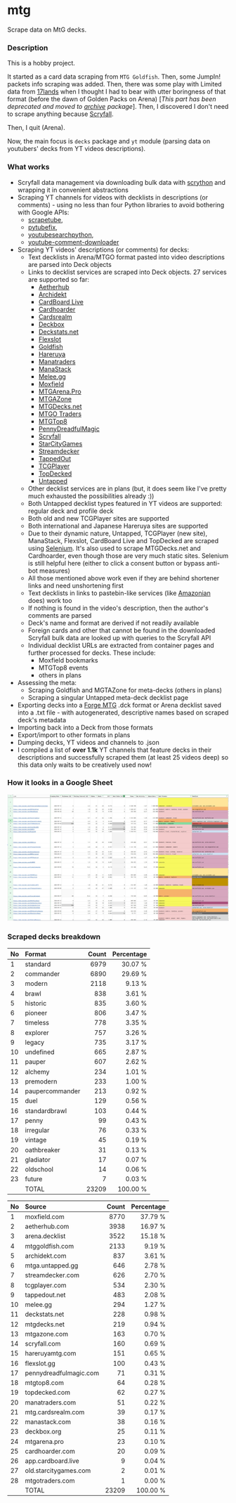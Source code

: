 # mtg
Scrape data on MtG decks.

### Description

This is a hobby project.

It started as a card data scraping from `MTG Goldfish`. Then, some JumpIn! packets info scraping 
was added. Then, there was some play with Limited data from [17lands](https://www.17lands.com) when 
I thought I had to bear with utter boringness of that format (before the dawn of Golden Packs on 
Arena) [_This part has been deprecated and moved to [archive](https://github.com/z33kz33k/mtg/tree/2d5eb0c758953d38ac51840ed3e49c2c25b4fe91/mtgcards/archive) package_]. Then, I discovered I 
don't need to scrape anything because [Scryfall](https://scryfall.com).

Then, I quit (Arena).

Now, the main focus is `decks` package and `yt` module (parsing data on youtubers' decks from YT videos 
descriptions).

### What works

* Scryfall data management via downloading bulk data with 
  [scrython](https://github.com/NandaScott/Scrython) and wrapping it in convenient abstractions
* Scraping YT channels for videos with decklists in descriptions (or comments) - using no less than 
  four Python libraries to avoid bothering with Google APIs: 
    * [scrapetube](https://github.com/dermasmid/scrapetube),
    * [pytubefix](https://github.com/JuanBindez/pytubefix),
    * [youtubesearchpython](https://github.com/alexmercerind/youtube-search-python), 
    * [youtube-comment-downloader](https://github.com/egbertbouman/youtube-comment-downloader) 
* Scraping YT videos' descriptions (or comments) for decks:    
    * Text decklists in Arena/MTGO format pasted into video descriptions are parsed into Deck objects
    * Links to decklist services are scraped into Deck objects. 27 services are supported so far:
        * [Aetherhub](https://aetherhub.com)
        * [Archidekt](https://archidekt.com)
        * [CardBoard Live](https://cardboard.live)
        * [Cardhoarder](https://www.cardhoarder.com)
        * [Cardsrealm](https://mtg.cardsrealm.com/en-us/)
        * [Deckbox](https://deckbox.org)
        * [Deckstats.net](https://deckstats.net)
        * [Flexslot](https://flexslot.gg)
        * [Goldfish](https://www.mtggoldfish.com)
        * [Hareruya](https://www.hareruyamtg.com/en/)
        * [Manatraders](https://www.manatraders.com)
        * [ManaStack](https://manastack.com/home)
        * [Melee.gg](https://melee.gg)
        * [Moxfield](https://www.moxfield.com)
        * [MTGArena.Pro](https://mtgarena.pro)
        * [MTGAZone](https://mtgazone.com)
        * [MTGDecks.net](https://mtgdecks.net)
        * [MTGO Traders](https://www.mtgotraders.com/store/index.html)
        * [MTGTop8](https://mtgtop8.com/index)
        * [PennyDreadfulMagic](https://pennydreadfulmagic.com)
        * [Scryfall](https://scryfall.com)
        * [StarCityGames](https://starcitygames.com)
        * [Streamdecker](https://www.streamdecker.com/landing)
        * [TappedOut](https://tappedout.net)
        * [TCGPlayer](https://infinite.tcgplayer.com)
        * [TopDecked](https://www.topdecked.com)
        * [Untapped](https://mtga.untapped.gg) 
    * Other decklist services are in plans (but, it does seem like I've pretty much exhausted the 
      possibilities already :))
    * Both Untapped decklist types featured in YT videos are supported: regular deck and profile deck
    * Both old and new TCGPlayer sites are supported
    * Both international and Japanese Hareruya sites are supported 
    * Due to their dynamic nature, Untapped, TCGPlayer (new site), ManaStack, Flexslot, CardBoard Live 
      and TopDecked are scraped using [Selenium](https://github.com/SeleniumHQ/Selenium). It's also used to scrape MTGDecks.net and 
      Cardhoarder, even though those are very much static sites. Selenium is still helpful here 
      (either to click a consent button or bypass anti-bot measures)
    * All those mentioned above work even if they are behind shortener links and need unshortening first
    * Text decklists in links to pastebin-like services (like [Amazonian](https://www.youtube.com/@Amazonian) does) work too
    * If nothing is found in the video's description, then the author's comments are parsed
    * Deck's name and format are derived if not readily available
    * Foreign cards and other that cannot be found in the downloaded Scryfall bulk data are looked 
      up with queries to the Scryfall API
    * Individual decklist URLs are extracted from container pages and further processed for decks. 
      These include:
        * Moxfield bookmarks
        * MTGTop8 events
        * others in plans
* Assessing the meta:
    * Scraping Goldfish and MGTAZone for meta-decks (others in plans)
    * Scraping a singular Untapped meta-deck decklist page
* Exporting decks into a [Forge MTG](https://github.com/Card-Forge/forge) .dck format or Arena 
  decklist saved into a .txt file - with autogenerated, descriptive names based on scraped deck's 
  metadata
* Importing back into a Deck from those formats
* Export/import to other formats in plans
* Dumping decks, YT videos and channels to .json
* I compiled a list of **over 1.1k** YT channels that feature decks in their descriptions and successfully 
  scraped them (at least 25 videos deep) so this data only waits to be creatively used now!

### How it looks in a Google Sheet
![Most popular channels](assets/channels.jpg)

### Scraped decks breakdown
| No | Format | Count | Percentage |
|:---|:-----|------:|-----------:|
| 1  | standard        | 6979 |    30.07 % |
| 2  | commander       | 6890 |    29.69 % |
| 3  | modern          | 2118 |     9.13 % |
| 4  | brawl           |  838 |     3.61 % |
| 5  | historic        |  835 |     3.60 % |
| 6  | pioneer         |  806 |     3.47 % |
| 7  | timeless        |  778 |     3.35 % |
| 8  | explorer        |  757 |     3.26 % |
| 9  | legacy          |  735 |     3.17 % |
| 10 | undefined       |  665 |     2.87 % |
| 11 | pauper          |  607 |     2.62 % |
| 12 | alchemy         |  234 |     1.01 % |
| 13 | premodern       |  233 |     1.00 % |
| 14 | paupercommander |  213 |     0.92 % |
| 15 | duel            |  129 |     0.56 % |
| 16 | standardbrawl   |  103 |     0.44 % |
| 17 | penny           |   99 |     0.43 % |
| 18 | irregular       |   76 |     0.33 % |
| 19 | vintage         |   45 |     0.19 % |
| 20 | oathbreaker     |   31 |     0.13 % |
| 21 | gladiator       |   17 |     0.07 % |
| 22 | oldschool       |   14 |     0.06 % |
| 23 | future          |    7 |     0.03 % |
|  | TOTAL           | 23209 | 100.00 %|

| No | Source | Count | Percentage |
|:---|:-----|------:|-----------:|
| 1  | moxfield.com           | 8770 |    37.79 % |
| 2  | aetherhub.com          | 3938 |    16.97 % |
| 3  | arena.decklist         | 3522 |    15.18 % |
| 4  | mtggoldfish.com        | 2133 |     9.19 % |
| 5  | archidekt.com          |  837 |     3.61 % |
| 6  | mtga.untapped.gg       |  646 |     2.78 % |
| 7  | streamdecker.com       |  626 |     2.70 % |
| 8  | tcgplayer.com          |  534 |     2.30 % |
| 9  | tappedout.net          |  483 |     2.08 % |
| 10 | melee.gg               |  294 |     1.27 % |
| 11 | deckstats.net          |  228 |     0.98 % |
| 12 | mtgdecks.net           |  219 |     0.94 % |
| 13 | mtgazone.com           |  163 |     0.70 % |
| 14 | scryfall.com           |  160 |     0.69 % |
| 15 | hareruyamtg.com        |  151 |     0.65 % |
| 16 | flexslot.gg            |  100 |     0.43 % |
| 17 | pennydreadfulmagic.com |   71 |     0.31 % |
| 18 | mtgtop8.com            |   64 |     0.28 % |
| 19 | topdecked.com          |   62 |     0.27 % |
| 20 | manatraders.com        |   51 |     0.22 % |
| 21 | mtg.cardsrealm.com     |   39 |     0.17 % |
| 22 | manastack.com          |   38 |     0.16 % |
| 23 | deckbox.org            |   25 |     0.11 % |
| 24 | mtgarena.pro           |   23 |     0.10 % |
| 25 | cardhoarder.com        |   20 |     0.09 % |
| 26 | app.cardboard.live     |    9 |     0.04 % |
| 27 | old.starcitygames.com  |    2 |     0.01 % |
| 28 | mtgotraders.com        |    1 |     0.00 % |
|  | TOTAL                  | 23209 | 100.00 %|
